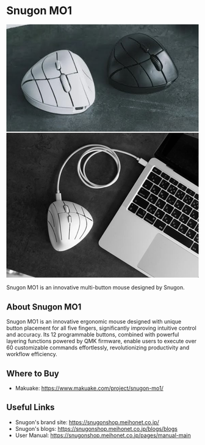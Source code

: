 # Snugon MO1

![Snugon_visual_01](./docs/Snugon_visual_01.png)
![Snugon_visual_02](./docs/Snugon_visual_02.png)

Snugon MO1 is an innovative multi-button mouse designed by Snugon.

## About Snugon MO1
Snugon MO1 is an innovative ergonomic mouse designed with unique button placement for all five fingers, significantly improving intuitive control and accuracy. Its 12 programmable buttons, combined with powerful layering functions powered by QMK firmware, enable users to execute over 60 customizable commands effortlessly, revolutionizing productivity and workflow efficiency.

## Where to Buy

* Makuake: <https://www.makuake.com/project/snugon-mo1/>

## Useful Links

* Snugon's brand site: <https://snugonshop.meihonet.co.jp/>
* Snugon's blogs: <https://snugonshop.meihonet.co.jp/blogs/blogs>
* User Manual: <https://snugonshop.meihonet.co.jp/pages/manual-main>